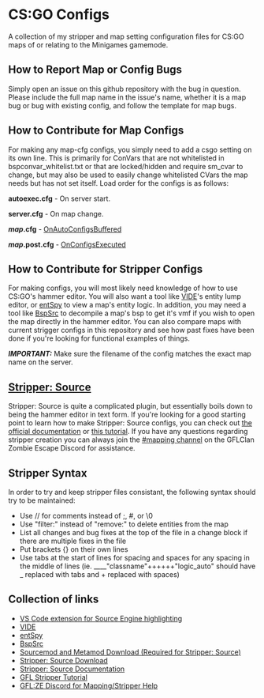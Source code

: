 # CS:GO Configs

A collection of my stripper and map setting configuration files for CS:GO maps of or relating to the Minigames gamemode.

## How to Report Map or Config Bugs

Simply open an issue on this github repository with the bug in question. Please include the full map name in the issue's name, whether it is a map bug or bug with existing config, and follow the template for map bugs.

## How to Contribute for Map Configs

For making any map-cfg configs, you simply need to add a csgo setting on its own line. This is primarily for ConVars that are not whitelisted in bspconvar_whitelist.txt or that are locked/hidden and require sm_cvar to change, but may also be used to easily change whitelisted CVars the map needs but has not set itself.
Load order for the configs is as follows:

**autoexec.cfg** - On server start.

**server.cfg** - On map change.

***map*.cfg** - [OnAutoConfigsBuffered](https://sourcemod.dev/#/sourcemod/function.OnAutoConfigsBuffered)

***map*.post.cfg** - [OnConfigsExecuted](https://sourcemod.dev/#/sourcemod/function.OnConfigsExecuted)

## How to Contribute for Stripper Configs

For making configs, you will most likely need knowledge of how to use CS:GO's hammer editor. You will also want a tool like [VIDE](http://www.riintouge.com/VIDE/)'s entity lump editor, or [entSpy](https://gamebanana.com/tools/5876) to view a map's entity logic. In addition, you may need a tool like [BspSrc](https://github.com/ata4/bspsrc/releases) to decompile a map's bsp to get it's vmf if you wish to open the map directly in the hammer editor. You can also compare maps with current strigger configs in this repository and see how past fixes have been done if you're looking for functional examples of things.

**_IMPORTANT:_** Make sure the filename of the config matches the exact map name on the server.

## [Stripper: Source](http://www.bailopan.net/stripper/snapshots/1.2/)

Stripper: Source is quite a complicated plugin, but essentially boils down to being the hammer editor in text form. If you're looking for a good starting point to learn how to make Stripper: Source configs, you can check out [the official documentation](https://www.bailopan.net/stripper/) or [this tutorial](https://gflclan.com/forums/topic/47449-stripper-cfgs-guide/). If you have any questions regarding stripper creation you can always join the [#mapping channel](https://discord.gg/zh2CVSM) on the GFLClan Zombie Escape Discord for assistance.

## Stripper Syntax
In order to try and keep stripper files consistant, the following syntax should try to be maintained:
- Use // for comments instead of ;, #, or \0
- Use "filter:" instead of "remove:" to delete entities from the map
- List all changes and bug fixes at the top of the file in a change block if there are multiple fixes in the file
- Put brackets {} on their own lines
- Use tabs at the start of lines for spacing and spaces for any spacing in the middle of lines (ie. ____"classname"++++++"logic_auto" should have _ replaced with tabs and + replaced with spaces)

## Collection of links
- [VS Code extension for Source Engine highlighting](https://marketplace.visualstudio.com/items?itemName=Azashii.csgo-map-config-highlighting)
- [VIDE](http://www.riintouge.com/VIDE/)
- [entSpy](https://gamebanana.com/tools/5876)
- [BspSrc](https://github.com/ata4/bspsrc/releases)
- [Sourcemod and Metamod Download (Required for Stripper: Source)](https://www.sourcemod.net/downloads.php?branch=stable)
- [Stripper: Source Download](http://www.bailopan.net/stripper/snapshots/1.2)
- [Stripper: Source Documentation](https://www.bailopan.net/stripper/)
- [GFL Stripper Tutorial](https://gflclan.com/forums/topic/47449-stripper-cfgs-guide/)
- [GFL:ZE Discord for Mapping/Stripper Help](https://discord.gg/zh2CVSM)
